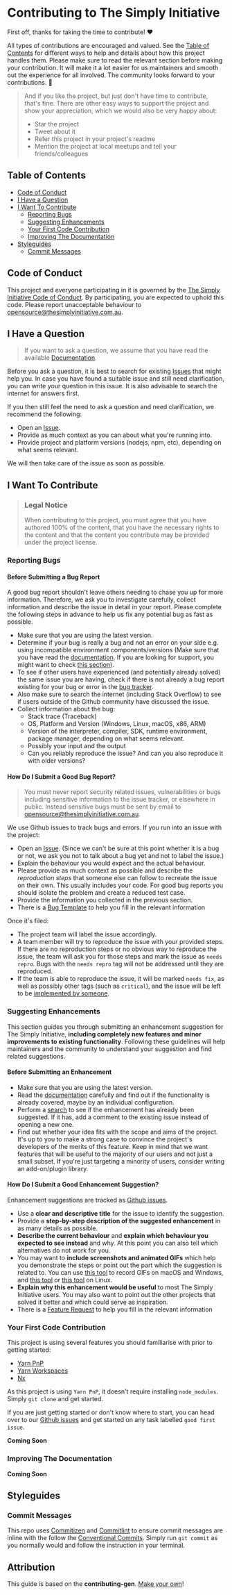 <!-- omit in toc -->

# Contributing to The Simply Initiative

First off, thanks for taking the time to contribute! ❤️

All types of contributions are encouraged and valued. See the [Table of Contents](#table-of-contents) for different ways to help and details about how this project handles them. Please make sure to read the relevant section before making your contribution. It will make it a lot easier for us maintainers and smooth out the experience for all involved. The community looks forward to your contributions. 🎉

> And if you like the project, but just don't have time to contribute, that's fine. There are other easy ways to support the project and show your appreciation, which we would also be very happy about:
>
> - Star the project
> - Tweet about it
> - Refer this project in your project's readme
> - Mention the project at local meetups and tell your friends/colleagues

<!-- omit in toc -->

## Table of Contents

- [Code of Conduct](#code-of-conduct)
- [I Have a Question](#i-have-a-question)
- [I Want To Contribute](#i-want-to-contribute)
  - [Reporting Bugs](#reporting-bugs)
  - [Suggesting Enhancements](#suggesting-enhancements)
  - [Your First Code Contribution](#your-first-code-contribution)
  - [Improving The Documentation](#improving-the-documentation)
- [Styleguides](#styleguides)
  - [Commit Messages](#commit-messages)

## Code of Conduct

This project and everyone participating in it is governed by the
[The Simply Initiative Code of Conduct](./CODE_OF_CONDUCT.md).
By participating, you are expected to uphold this code. Please report unacceptable behaviour
to <opensource@thesimplyinitiative.com.au>.

## I Have a Question

> If you want to ask a question, we assume that you have read the available [Documentation](docs.thesimplyinitiative.com.au).

Before you ask a question, it is best to search for existing [Issues](https://github.com/thesimplyinitiative/the-simply-initiative/issues) that might help you. In case you have found a suitable issue and still need clarification, you can write your question in this issue. It is also advisable to search the internet for answers first.

If you then still feel the need to ask a question and need clarification, we recommend the following:

- Open an [Issue](https://github.com/thesimplyinitiative/the-simply-initiative/issues/new).
- Provide as much context as you can about what you're running into.
- Provide project and platform versions (nodejs, npm, etc), depending on what seems relevant.

We will then take care of the issue as soon as possible.

## I Want To Contribute

> ### Legal Notice <!-- omit in toc -->
>
> When contributing to this project, you must agree that you have authored 100% of the content, that you have the necessary rights to the content and that the content you contribute may be provided under the project license.

### Reporting Bugs

<!-- omit in toc -->

#### Before Submitting a Bug Report

A good bug report shouldn't leave others needing to chase you up for more information. Therefore, we ask you to investigate carefully, collect information and describe the issue in detail in your report. Please complete the following steps in advance to help us fix any potential bug as fast as possible.

- Make sure that you are using the latest version.
- Determine if your bug is really a bug and not an error on your side e.g. using incompatible environment components/versions (Make sure that you have read the [documentation](docs.thesimplyinitiative.com.au). If you are looking for support, you might want to check [this section](#i-have-a-question)).
- To see if other users have experienced (and potentially already solved) the same issue you are having, check if there is not already a bug report existing for your bug or error in the [bug tracker](https://github.com/thesimplyinitiative/the-simply-initiative/labels/bug).
- Also make sure to search the internet (including Stack Overflow) to see if users outside of the Github community have discussed the issue.
- Collect information about the bug:
  - Stack trace (Traceback)
  - OS, Platform and Version (Windows, Linux, macOS, x86, ARM)
  - Version of the interpreter, compiler, SDK, runtime environment, package manager, depending on what seems relevant.
  - Possibly your input and the output
  - Can you reliably reproduce the issue? And can you also reproduce it with older versions?

<!-- omit in toc -->

#### How Do I Submit a Good Bug Report?

> You must never report security related issues, vulnerabilities or bugs including sensitive information to the issue tracker, or elsewhere in public. Instead sensitive bugs must be sent by email to <opensource@thesimplyinitiative.com.au>.

We use Github issues to track bugs and errors. If you run into an issue with the project:

- Open an [Issue](https://github.com/thesimplyinitiative/the-simply-initiative/issues/new). (Since we can't be sure at this point whether it is a bug or not, we ask you not to talk about a bug yet and not to label the issue.)
- Explain the behaviour you would expect and the actual behaviour.
- Please provide as much context as possible and describe the _reproduction steps_ that someone else can follow to recreate the issue on their own. This usually includes your code. For good bug reports you should isolate the problem and create a reduced test case.
- Provide the information you collected in the previous section.
- There is a [Bug Template](.github/issue_templates/Bug.md) to help you fill in the relevant information

Once it's filed:

- The project team will label the issue accordingly.
- A team member will try to reproduce the issue with your provided steps. If there are no reproduction steps or no obvious way to reproduce the issue, the team will ask you for those steps and mark the issue as `needs repro`. Bugs with the `needs repro` tag will not be addressed until they are reproduced.
- If the team is able to reproduce the issue, it will be marked `needs fix`, as well as possibly other tags (such as `critical`), and the issue will be left to be [implemented by someone](#your-first-code-contribution).

<!-- You might want to create an issue template for bugs and errors that can be used as a guide and that defines the structure of the information to be included. If you do so, reference it here in the description. -->

### Suggesting Enhancements

This section guides you through submitting an enhancement suggestion for The Simply Initiative, **including completely new features and minor improvements to existing functionality**. Following these guidelines will help maintainers and the community to understand your suggestion and find related suggestions.

<!-- omit in toc -->

#### Before Submitting an Enhancement

- Make sure that you are using the latest version.
- Read the [documentation](docs.thesimplyinitiative.com.au) carefully and find out if the functionality is already covered, maybe by an individual configuration.
- Perform a [search](https://github.com/thesimplyinitiative/the-simply-initiative/issues) to see if the enhancement has already been suggested. If it has, add a comment to the existing issue instead of opening a new one.
- Find out whether your idea fits with the scope and aims of the project. It's up to you to make a strong case to convince the project's developers of the merits of this feature. Keep in mind that we want features that will be useful to the majority of our users and not just a small subset. If you're just targeting a minority of users, consider writing an add-on/plugin library.

<!-- omit in toc -->

#### How Do I Submit a Good Enhancement Suggestion?

Enhancement suggestions are tracked as [Github issues](https://github.com/thesimplyinitiative/the-simply-initiative/issues).

- Use a **clear and descriptive title** for the issue to identify the suggestion.
- Provide a **step-by-step description of the suggested enhancement** in as many details as possible.
- **Describe the current behaviour** and **explain which behaviour you expected to see instead** and why. At this point you can also tell which alternatives do not work for you.
- You may want to **include screenshots and animated GIFs** which help you demonstrate the steps or point out the part which the suggestion is related to. You can use [this tool](https://www.cockos.com/licecap/) to record GIFs on macOS and Windows, and [this tool](https://github.com/colinkeenan/silentcast) or [this tool](https://github.com/GNOME/byzanz) on Linux. <!-- this should only be included if the project has a GUI -->
- **Explain why this enhancement would be useful** to most The Simply Initiative users. You may also want to point out the other projects that solved it better and which could serve as inspiration.
- There is a [Feature Request](.github/issue_templates/Feature_Request.md) to help you fill in the relevant information

<!-- You might want to create an issue template for enhancement suggestions that can be used as a guide and that defines the structure of the information to be included. If you do so, reference it here in the description. -->

### Your First Code Contribution

This project is using several features you should familiarise with prior to getting started:

- [Yarn PnP](https://yarnpkg.com/features/pnp)
- [Yarn Workspaces](https://yarnpkg.com/features/workspaces)
- [Nx](https://nx.dev/getting-started/intro)

As this project is using `Yarn PnP`, it doesn't require installing `node_modules`. Simply `git clone` and get started.

If you are just getting started or don't know where to start, you can head over to our [Github issues](https://github.com/thesimplyinitiative/the-simply-initiative/issues) and get started on any task labelled `good first issue`.

<!-- TODO
How to contribute

-->

**Coming Soon**

### Improving The Documentation

<!-- TODO
Updating, improving and correcting the documentation

-->

**Coming Soon**

## Styleguides

### Commit Messages

This repo uses [Commitizen](https://commitizen-tools.github.io/commitizen/) and [Commitlint](https://commitlint.js.org/#/) to ensure commit messages are inline with the follow the [Conventional Commits](https://www.conventionalcommits.org/en/v1.0.0-beta.4/#specification). Simply run `git commit` as you normally would and follow the instruction in your terminal.

<!-- omit in toc -->

## Attribution

This guide is based on the **contributing-gen**. [Make your own](https://github.com/bttger/contributing-gen)!
